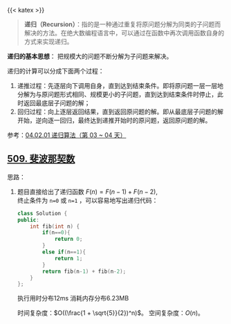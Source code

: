 <!-- ---
title: Datawhale数据结构基础课程笔记-(Day3-6)分治
description: 分治算法（Divide and Conquer）：字面上的解释是「分而治之」，就是把一个复杂的问题分成两个或更多的相同或相似的子问题，直到最后子问题可以简单的直接求解，原问题的解即子问题的解的合并。
toc: true
authors:
  - Haoran Zhou
tags:
categories:
series:
date: '2023-12-18T13:11:22+08:00'
lastmod: '2023-12-18T13:11:22+08:00'
featuredImage:
draft: false
--- -->

{{< katex >}}

> **递归（Recursion）**：指的是一种通过重复将原问题分解为同类的子问题而解决的方法。在绝大数编程语言中，可以通过在函数中再次调用函数自身的方式来实现递归。

**递归的基本思想**： 把规模大的问题不断分解为子问题来解决。

递归的计算可以分成下面两个过程：
1. 递推过程：先逐层向下调用自身，直到达到结束条件。即将原问题一层一层地分解为与原问题形式相同、规模更小的子问题，直到达到结束条件时停止，此时返回最底层子问题的解；
2. 回归过程：向上逐层返回结果，直到返回原问题的解。即从最底层子问题的解开始，逆向逐一回归，最终达到递推开始时的原问题，返回原问题的解。



参考：[04.02.01 递归算法（第 03 ~ 04 天）](https://github.com/datawhalechina/leetcode-notes/blob/main/docs/ch04/04.02/04.02.01-Recursive-Algorithm.md)

## [509. 斐波那契数](https://leetcode.cn/problems/fibonacci-number/description/)

思路：
1. 题目直接给出了递归函数 $F(n) = F(n - 1) + F(n - 2)$,  
终止条件为 `n=0` 或 `n=1` ，可以容易地写出递归代码：
    ```cpp
    class Solution {
    public:
        int fib(int n) {
            if(n==0){
                return 0;
            }
            else if(n==1){
                return 1;
            }
            return fib(n-1) + fib(n-2);
        }
    };
    ```
    执行用时分布12ms
    消耗内存分布6.23MB

    时间复杂度：$O((\frac{1 + \sqrt{5}}{2})^n)$。
    空间复杂度：$O(n)$。

